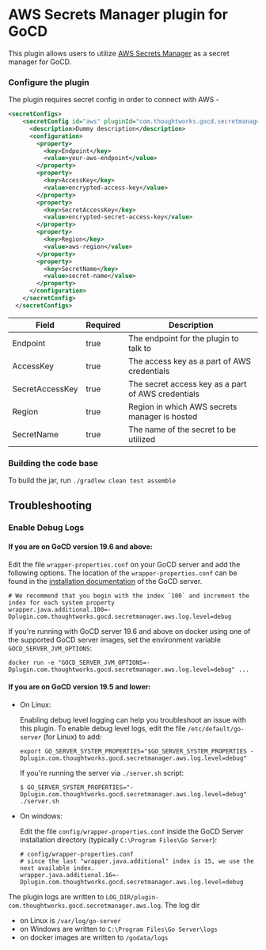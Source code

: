 # AWS Secrets Manager plugin for GoCD

This plugin allows users to utilize [AWS Secrets Manager](https://aws.amazon.com/secrets-manager/) as a secret manager for GoCD.

### Configure the plugin

The plugin requires secret config in order to connect with AWS - 

```xml
<secretConfigs>
    <secretConfig id="aws" pluginId="com.thoughtworks.gocd.secretmanager.aws">
      <description>Dummy description</description>
      <configuration>
        <property>
          <key>Endpoint</key>
          <value>your-aws-endpoint</value>
        </property>
        <property>
          <key>AccessKey</key>
          <value>encrypted-access-key</value>
        </property>
        <property>
          <key>SecretAccessKey</key>
          <value>encrypted-secret-access-key</value>
        </property>
        <property>
          <key>Region</key>
          <value>aws-region</value>
        </property>
        <property>
          <key>SecretName</key>
          <value>secret-name</value>
        </property>
      </configuration>
    </secretConfig>
  </secretConfigs>
```

| Field           | Required  | Description                                        |
| --------------- | --------- | -------------------------------------------------- |
| Endpoint        | true      | The endpoint for the plugin to talk to             |
| AccessKey       | true      | The access key as a part of AWS credentials        |
| SecretAccessKey | true      | The secret access key as a part of AWS credentials |
| Region          | true      | Region in which AWS secrets manager is hosted      |
| SecretName      | true      | The name of the secret to be utilized              |

### Building the code base
To build the jar, run `./gradlew clean test assemble`

## Troubleshooting

### Enable Debug Logs

#### If you are on GoCD version 19.6 and above:

Edit the file `wrapper-properties.conf` on your GoCD server and add the following options. The location of the `wrapper-properties.conf` can be found in the [installation documentation](https://docs.gocd.org/current/installation/installing_go_server.html) of the GoCD server.

```properties
# We recommend that you begin with the index `100` and increment the index for each system property
wrapper.java.additional.100=-Dplugin.com.thoughtworks.gocd.secretmanager.aws.log.level=debug
```

If you're running with GoCD server 19.6 and above on docker using one of the supported GoCD server images, set the environment variable `GOCD_SERVER_JVM_OPTIONS`:

```shell
docker run -e "GOCD_SERVER_JVM_OPTIONS=-Dplugin.com.thoughtworks.gocd.secretmanager.aws.log.level=debug" ...
```

#### If you are on GoCD version 19.5 and lower:

* On Linux:

    Enabling debug level logging can help you troubleshoot an issue with this plugin. To enable debug level logs, edit the file `/etc/default/go-server` (for Linux) to add:

    ```shell
    export GO_SERVER_SYSTEM_PROPERTIES="$GO_SERVER_SYSTEM_PROPERTIES -Dplugin.com.thoughtworks.gocd.secretmanager.aws.log.level=debug"
    ```

    If you're running the server via `./server.sh` script:

    ```shell
    $ GO_SERVER_SYSTEM_PROPERTIES="-Dplugin.com.thoughtworks.gocd.secretmanager.aws.log.level=debug" ./server.sh
    ```

* On windows:

    Edit the file `config/wrapper-properties.conf` inside the GoCD Server installation directory (typically `C:\Program Files\Go Server`):

    ```
    # config/wrapper-properties.conf
    # since the last "wrapper.java.additional" index is 15, we use the next available index.
    wrapper.java.additional.16=-Dplugin.com.thoughtworks.gocd.secretmanager.aws.log.level=debug
    ```

The plugin logs are written to `LOG_DIR/plugin-com.thoughtworks.gocd.secretmanager.aws.log`. The log dir 
- on Linux is `/var/log/go-server`
- on Windows are written to `C:\Program Files\Go Server\logs` 
- on docker images are written to `/godata/logs`

